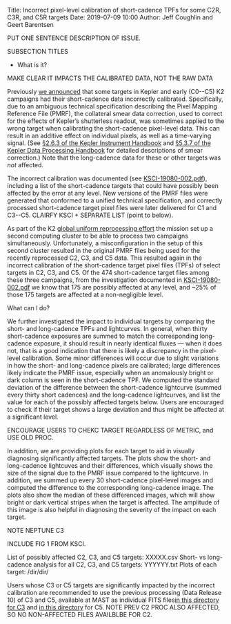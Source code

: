 Title: Incorrect pixel-level calibration of short-cadence TPFs for some C2R, C3R, and C5R targets
Date: 2019-07-09 10:00
Author: Jeff Coughlin and Geert Barentsen

PUT ONE SENTENCE DESCRIPTION OF ISSUE.

SUBSECTION TITLES

- What is it?

MAKE CLEAR IT IMPACTS THE CALIBRATED DATA, NOT THE RAW DATA

Previously [we announced](problem-with-kepler-and-k2-short-cadence-pixel-calibration.html) that some targets in Kepler and early (C0--C5) K2 campaigns had their short-cadence data incorrectly calibrated. Specifically, due to an ambiguous technical specification describing the Pixel Mapping Reference File (PMRF), the collateral smear data correction, used to correct for the effects of Kepler’s shutterless readout, was sometimes applied to the wrong target when calibrating the short-cadence pixel-level data. This can result in an additive effect on individual pixels, as well as a time-varying signal. (See [§2.6.3 of the Kepler Instrument Handbook](https://archive.stsci.edu/files/live/sites/mast/files/home/missions-and-data/kepler/_documents/KSCI-19033-002-instrument-hb.pdf#page=25) and [§5.3.7 of the Kepler Data Processing Handbook](https://archive.stsci.edu/files/live/sites/mast/files/home/missions-and-data/kepler/_documents/KSCI-19081-002-KDPH.pdf#page=120) for detailed descriptions of smear correction.) Note that the long-cadence data for these or other targets was *not* affected.

The incorrect calibration was documented (see [KSCI-19080-002.pdf](data/documentation/KSCI-19080-002.pdf)), including a list of the short-cadence targets that could have possibly been affected by the error at any level. New versions of the PMRF files were generated that conformed to a unified technical specification, and correctly processed short-cadence target pixel files were later delivered for C1 and C3--C5.  CLAIRFY KSCI + SEPARATE LIST (point to below).

As part of the K2 [global uniform reprocessing effort](k2-uniform-global-reprocessing-underway.html) the mission set up a second computing cluster to be able to process two campaigns simultaneously. Unfortunately, a misconfiguration in the setup of this second cluster resulted in the original PMRF files being used for the recently reprocessed C2, C3, and C5 data. This resulted again in the incorrect calibration of the short-cadence target pixel files (TPFs) of select targets in C2, C3, and C5. Of the 474 short-cadence target files among these three campaigns, from the investigation documented in [KSCI-19080-002.pdf](data/documentation/KSCI-19080-002.pdf) we know that 175 are possibly affected at any level, and ~25% of those 175 targets are affected at a non-negligible level.

What can I do?

We further investigated the impact to individual targets by comparing the short- and long-cadence TPFs and lightcurves. In general, when thirty short-cadence exposures are summed to match the corresponding long-cadence exposure, it should result in nearly identical fluxes &mdash; when it does not, that is a good indication that there is likely a discrepancy in the pixel-level calibration. Some minor differences will occur due to slight variations in how the short- and long-cadence pixels are calibrated; large differences likely indicate the PMRF issue, especially when an anomalously bright or dark column is seen in the short-cadence TPF. We computed the standard deviation of the difference between the short-cadence lightcurve (summed every thirty short cadences) and the long-cadence lightcurves, and list the value for each of the possibly affected targets below. Users are encouraged to check if their target shows a large deviation and thus might be affected at a significant level.

ENCOURAGE USERS TO CHEKC TARGET REGARDLESS OF METRIC, and USE OLD PROC.

In addition, we are providing plots for each target to aid in visually diagnosing significantly affected targets. The plots show the short- and long-cadence lightcuves and their differences, which visually shows the size of the signal due to the PMRF issue compared to the lightcurve. In addition, we summed up every 30 short-cadence pixel-level images and computed the difference to the corresponding long-cadence image. The plots also show the median of these differenced images, which will show bright or dark vertical stripes when the target is affected. The amplitude of this image is also helpful in diagnosing the severity of the impact on each target.

NOTE NEPTUNE C3

INCLUDE FIG 1 FROM KSCI.

List of possibly affected C2, C3, and C5 targets: XXXXX.csv
Short- vs long-cadence analysis for all C2, C3, and C5 targets: YYYYYY.txt
Plots of each target:  /dir/dir/

Users whose C3 or C5 targets are significantly impacted by the incorrect calibration are recommended to use the previous processing (Data Release 10) of C3 and C5, available at MAST as individual FITS files[in this directory for C3](https://archive.stsci.edu/missions/k2/target_pixel_files/old_release_bundles/c3/c3_old_release_files/) and [in this directory](https://archive.stsci.edu/missions/k2/target_pixel_files/old_release_bundles/c5/c5_old_release_files/) for C5. NOTE PREV C2 PROC ALSO AFFECTED, SO NO NON-AFFECTED FILES AVAILBLBE FOR C2.

<!---The mission is currently exploring possible options to produce correct short-cadence TPFs for affected C2 targets. --->
